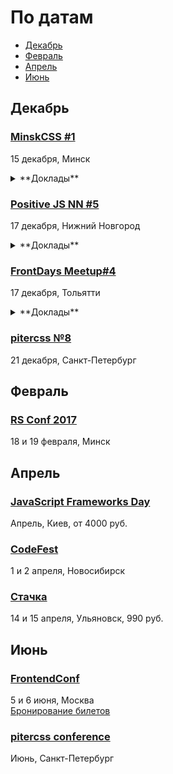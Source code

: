 # По датам

- [Декабрь](#Декабрь)
- [Февраль](#Февраль)
- [Апрель](#Апрель)
- [Июнь](#Июнь)

## Декабрь

### [MinskCSS #1](http://minskcss.by/)

15 декабря, Минск

<details>
  <summary>**Доклады**</summary>

  - «All you need is CSS», Анна Селезнёва (Evil Martians)
  - «Лапша в CSS», Наталия Короткова (Paralect)
</details>

### [Positive JS NN #5](https://www.it52.info/events/2016-12-17-positive-js-nn-5)

17 декабря, Нижний Новгород

<details>
  <summary>**Доклады**</summary>

  - «Redux + Angular 1.5.x», Динара Крылова (Positive Technologies)
  - «EJsE Sails.JS as MockServer», Олег Пименов (Positive Technologies)
  - «Пробуем оптимизировать сборку webpack», Елена Сизова (Positive Technologies)
  - «Автоматическое e2e тестирование в Облаке», Иван Николаев (Positive Technologies)
</details>

### [FrontDays Meetup#4](http://frontdays.ru/)

17 декабря, Тольятти

<details>
  <summary>**Доклады**</summary>

  - «Проектирование интерфейсов от сохи», Илья Якямсев (Blackbox)
  - «PostCSS» как метод написания CSS будущего, находясь в настоящем», Артём Белов (Право.ру)
  - «Как сделать так, чтобы бэкендер полюбил фронтендера», Алексей Дацков (Доминион)
  - «Инструментарий разработчика — пора идти в облако», Артём Лисовский (Директ Лайн)
  - «Ботоведение. Как и зачем делать ботов?», Рустам Галиуллин и Дмитрий Власов (4Taps)
  - «Изоморфные приложения на Angular 2», Константин Макарычев (Provectus)
  - «Здесь и сейчас», Николай Руфеев (Интерпретация)
</details>

### [pitercss №8](https://pitercss.timepad.ru/event/417414/)

21 декабря, Санкт-Петербург

## Февраль

### [RS Conf 2017](https://2017.conf.rollingscopes.com/index.html)

18 и 19 февраля, Минск

## Апрель

### [JavaScript Frameworks Day](http://frameworksdays.com/event/js-frameworks-day-2017)

Апрель, Киев, от 4000 руб.

### [CodeFest](http://2017.codefest.ru/)

1 и 2 апреля, Новосибирск

### [Стачка](http://nastachku.ru)

14 и 15 апреля, Ульяновск, 990 руб.

## Июнь

### [FrontendConf](http://frontendconf.ru/)

5 и 6 июня, Москва  
[Бронирование билетов](http://conf.ontico.ru/conference/join/frontend_conf_2017.html)

### [pitercss conference](https://pitercss.com/)

Июнь, Санкт-Петербург